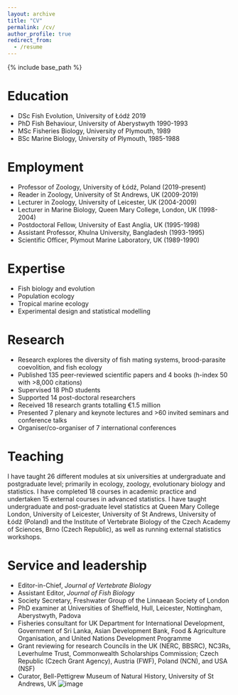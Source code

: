 ```yaml
---
layout: archive
title: "CV"
permalink: /cv/
author_profile: true
redirect_from:
  - /resume
---
```


{% include base_path %}

Education
======
* DSc Fish Evolution, University of Łódź 2019
* PhD Fish Behaviour, University of Aberystwyth 1990-1993
* MSc Fisheries Biology, University of Plymouth, 1989
* BSc Marine Biology, University of Plymouth, 1985-1988


Employment
======
* Professor of Zoology, University of Łódź, Poland (2019-present)
* Reader in Zoology, University of St Andrews, UK (2009-2019)
* Lecturer in Zoology, University of Leicester, UK (2004-2009)
* Lecturer in Marine Biology, Queen Mary College, London, UK (1998-2004)
* Postdoctoral Fellow, University of East Anglia, UK (1995-1998)
* Assistant Professor, Khulna University, Bangladesh (1993-1995)
* Scientific Officer, Plymout Marine Laboratory, UK (1989-1990)


Expertise
======
* Fish biology and evolution
* Population ecology
* Tropical marine ecology
* Experimental design and statistical modelling


Research
======
* Research explores the diversity of fish mating systems, brood-parasite coevolition, and fish ecology
* Published 135 peer-reviewed scientific papers and 4 books (h-index 50 with >8,000 citations)
* Supervised 18 PhD students
* Supported 14 post-doctoral researchers
* Received 18 research grants totalling €1.5 million
* Presented 7 plenary and keynote lectures and >60 invited seminars and conference talks
* Organiser/co-organiser of 7 international conferences


Teaching
======
I have taught 26 different modules at six universities at undergraduate and postgraduate level; primarily in ecology, zoology, evolutionary biology and statistics. I have completed 18 courses in academic practice and undertaken 15 external courses in advanced statistics. I have taught undergraduate and post-graduate level statistics at Queen Mary College London, University of Leicester, University of St Andrews, University of Łódź (Poland) and the Institute of Vertebrate Biology of the Czech Academy of Sciences, Brno (Czech Republic), as well as running external statistics workshops.

  
Service and leadership
======
* Editor-in-Chief, *Journal of Vertebrate Biology*
* Assistant Editor, *Journal of Fish Biology*
* Society Secretary, Freshwater Group of the Linnaean Society of London
* PhD examiner at Universities of Sheffield, Hull, Leicester, Nottingham, Aberystwyth, Padova
* Fisheries consultant for UK Department for International Development, Government of Sri Lanka, Asian Development Bank, Food & Agriculture Organisation, and United Nations Development Programme
* Grant reviewing for research Councils in the UK (NERC, BBSRC), NC3Rs, Leverhulme Trust, Commonwealth Scholarships Commission; Czech Republic (Czech Grant Agency), Austria (FWF), Poland (NCN), and USA (NSF)
* Curator, Bell-Pettigrew Museum of Natural History, University of St Andrews, UK
![image](https://user-images.githubusercontent.com/79274202/226329050-703cf2ac-d711-4436-ace8-279378d90b5c.png)
